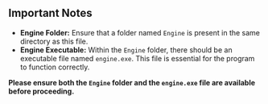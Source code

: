 ## Important Notes

* **Engine Folder:** Ensure that a folder named `Engine` is present in the same directory as this file.
* **Engine Executable:**  Within the `Engine` folder, there should be an executable file named `engine.exe`. This file is essential for the program to function correctly. 

**Please ensure both the `Engine` folder and the `engine.exe` file are available before proceeding.**